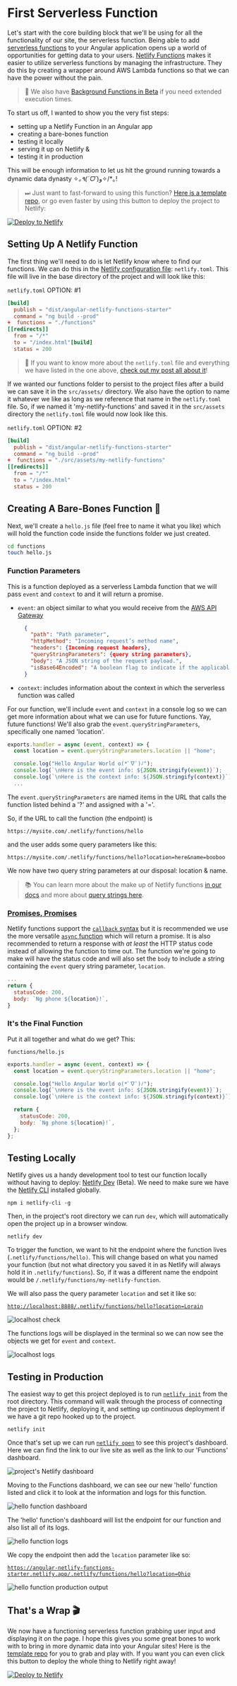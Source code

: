 # First Serverless Function

Let's start with the core building block that we'll be using for all the functionality of our site, the serverless function. Being able to add [serverless functions](https://www.netlify.com/blog/2018/08/06/five-key-benefits-of-going-serverless/#main?utm_source=blog&utm_medium=ng-func-starter-tzm&utm_campaign=devex) to your Angular application opens up a world of opportunities for getting data to your users. [Netlify Functions](https://www.netlify.com/products/functions/?utm_source=blog&utm_medium=ng-func-starter-tzm&utm_campaign=devex) makes it easier to utilize serverless functions by managing the infrastructure. They do this by creating a wrapper around AWS Lambda functions so that we can have the power without the pain.

> 🧠 We also have [Background Functions in Beta](https://docs.netlify.com/functions/background-functions/?utm_source=blog&utm_medium=ng-func-starter-tzm&utm_campaign=devex) if you need extended execution times.

To start us off, I wanted to show you the very fist steps:

- setting up a Netlify Function in an Angular app
- creating a bare-bones function
- testing it locally
- serving it up on Netlify &
- testing it in production

This will be enough information to let us hit the ground running towards a dynamic data dynasty ✧*｡٩(ˊᗜˋ*)و✧/\*｡!

> ⏭ Just want to fast-forward to using this function? [Here is a template repo](https://github.com/tzmanics/angular-netlify-functions_starter), or go even faster by using this button to deploy the project to Netlify:

[![Deploy to Netlify](https://www.netlify.com/img/deploy/button.svg)](https://app.netlify.com/start/deploy?repository=https://github.com/tzmanics/angular-netlify-functions_starter)

## Setting Up A Netlify Function

The first thing we'll need to do is let Netlify know where to find our functions. We can do this in the [Netlify configuration file](https://docs.netlify.com/configure-builds/file-based-configuration/?utm_source=blog&utm_medium=ng-func-starter-tzm&utm_campaign=devex): `netlify.toml`. This file will live in the base directory of the project and will look like this:

`netlify.toml` OPTION: #1

```toml
[build]
  publish = "dist/angular-netlify-functions-starter"
  command = "ng build --prod"
+  functions = "./functions"
[[redirects]]
  from = "/*"
  to = "/index.html"[build]
  status = 200
```

> 📓 If you want to know more about the `netlify.toml` file and everything we have listed in the one above, [check out my post all about it](https://www.netlify.com/blog/2019/09/23/first-steps-using-netlify-angular/?utm_source=blog&utm_medium=ng-func-starter-tzm&utm_campaign=devex)!

If we wanted our functions folder to persist to the project files after a build we can save it in the `src/assets/` directory. We also have the option to name it whatever we like as long as we reference that name in the `netlify.toml` file. So, if we named it 'my-netlify-functions' and saved it in the `src/assets` directory the `netlify.toml` file would now look like this.

`netlify.toml` OPTION: #2

```toml
[build]
  publish = "dist/angular-netlify-functions-starter"
  command = "ng build --prod"
+  functions = "./src/assets/my-netlify-functions"
[[redirects]]
  from = "/*"
  to = "/index.html"
  status = 200
```

## Creating A Bare-Bones Function 🦴

Next, we'll create a `hello.js` file (feel free to name it what you like) which will hold the function code inside the functions folder we just created.

```bash
cd functions
touch hello.js
```

### Function Parameters

This is a function deployed as a serverless Lambda function that we will pass `event` and `context` to and it will return a promise.

- `event`: an object similar to what you would receive from the [AWS API Gateway](https://docs.aws.amazon.com/apigateway/latest/developerguide/api-gateway-set-up-simple-proxy.html)

  ```json
    {
      "path": "Path parameter",
      "httpMethod": "Incoming request’s method name",
      "headers": {Incoming request headers},
      "queryStringParameters": {query string parameters},
      "body": "A JSON string of the request payload.",
      "isBase64Encoded": "A boolean flag to indicate if the applicable request payload is Base64-encode"
    }
  ```

- `context`: includes information about the context in which the serverless function was called

For our function, we'll include `event` and `context` in a console log so we can get more information about what we can use for future functions. Yay, future functions! We'll also grab the `event.queryStringParameters`, specifically one named 'location'.

```javascript
exports.handler = async (event, context) => {
  const location = event.queryStringParameters.location || "home";

  console.log("Hello Angular World o(*ﾟ∇ﾟ)ﾉ");
  console.log(`\nHere is the event info: ${JSON.stringify(event)}`);
  console.log(`\nHere is the context info: ${JSON.stringify(context)}`);
  ...
```

The `event.queryStringParameters` are named items in the URL that calls the function listed behind a '?' and assigned with a '='.

So, if the URL to call the function (the endpoint) is

`https://mysite.com/.netlify/functions/hello`

and the user adds some query parameters like this:

`https://mysite.com/.netlify/functions/hello?location=here&name=booboo`

We now have two query string parameters at our disposal: location & name.

> 📚 You can learn more about the make up of Netlify functions [in our docs](https://docs.netlify.com/functions/build-with-javascript/?utm_source=blog&utm_medium=ng-func-starter-tzm&utm_campaign=devex) and more about [query strings here](https://en.wikipedia.org/wiki/Query_string).

### [Promises, Promises](https://www.youtube.com/watch?v=H8Q83DPZy6E&ab_channel=exDrBob1)

Netlify functions support the [`callback` syntax](https://community.netlify.com/t/support-guide-how-do-i-write-a-javascript-lambda-function/24106) but it is recommended we use the more versatile [`async` function](https://2ality.com/2016/10/async-function-tips.html) which will return a promise. It is also recommended to return a response with _at least_ the HTTP status code instead of allowing the function to time out. The function we're going to make will have the status code and will also set the `body` to include a string containing the `event` query string parameter, `location`.

```javascript
...
return {
  statusCode: 200,
  body: `Ng phone ${location}!`,
}
```

### It's the Final Function

Put it all together and what do we get? This:

`functions/hello.js`

```javascript
exports.handler = async (event, context) => {
  const location = event.queryStringParameters.location || "home";

  console.log("Hello Angular World o(*ﾟ∇ﾟ)ﾉ");
  console.log(`\nHere is the event info: ${JSON.stringify(event)}`);
  console.log(`\nHere is the context info: ${JSON.stringify(context)}`);

  return {
    statusCode: 200,
    body: `Ng phone ${location}!`,
  };
};
```

## Testing Locally

Netlify gives us a handy development tool to test our function locally without having to deploy: [Netlify Dev](https://www.netlify.com/products/dev/?utm_source=blog&utm_medium=ng-func-starter-tzm&utm_campaign=devex) (Beta). We need to make sure we have the [Netlify CLI](https://docs.netlify.com/cli/get-started/?utm_source=blog&utm_medium=ng-func-starter-tzm&utm_campaign=devex) installed globally.

`npm i netlify-cli -g`

Then, in the project's root directory we can run `dev`, which will automatically open the project up in a browser window.

`netlify dev`

To trigger the function, we want to hit the endpoint where the function lives (`.netlify/functions/hello)`. This will change based on what you named your function (but not what directory you saved it in as Netlify will always hold it in `.netlify/functions`). So, if it was a different name the endpoint would be `/.netlify/functions/my-netlify-function`.

We will also pass the query parameter `location` and set it like so:

[`http://localhost:8888/.netlify/functions/hello?location=Lorain`](http://localhost:8888/.netlify/functions/hello?location=Lorain)

![localhost check](/img/blog/localhost-check.jpg "localhost check")

The functions logs will be displayed in the terminal so we can now see the objects we get for `event` and `context`.

![localhost logs](/img/blog/localhost-logs.jpg "localhost logs")

## Testing in Production

The easiest way to get this project deployed is to run [`netlify init`](https://cli.netlify.com/commands/init/?utm_source=blog&utm_medium=ng-func-starter-tzm&utm_campaign=devex) from the root directory. This command will walk through the process of connecting the project to Netlify, deploying it, and setting up continuous deployment if we have a git repo hooked up to the project.

`netlify init`

Once that's set up we can run [`netlify open`](https://cli.netlify.com/commands/open/?utm_source=blog&utm_medium=ng-func-starter-tzm&utm_campaign=devex) to see this project's dashboard. Here we can find the link to our live site as well as the link to our 'Functions' dashboard.

![project's Netlify dashboard](/img/blog/functions-dashboard.jpg "project's Netlify dashboard")

Moving to the Functions dashboard, we can see our new 'hello' function listed and click it to look at the information and logs for this function.

![hello function dashboard](/img/blog/hello-function-dashboard.jpg "hello function dashboard")

The 'hello' function's dashboard will list the endpoint for our function and also list all of its logs.

![hello function logs  ](/img/blog/hello-function-logs.jpg "hello function logs  ")

We copy the endpoint then add the `location` parameter like so:

[`https://angular-netlify-functions-starter.netlify.app/.netlify/functions/hello?location=Ohio`](https://angular-netlify-functions-starter.netlify.app/.netlify/functions/hello?location=Ohio)

![hello function production output](/img/blog/function-output.jpg "hello function production output")

## That's a Wrap 🎬

We now have a functioning serverless function grabbing user input and displaying it on the page. I hope this gives you some great bones to work with to bring in more dynamic data into your Angular sites! Here is the [template repo](https://github.com/tzmanics/angular-netlify-functions_starter) for you to grab and play with. If you want you can even click this button to deploy the whole thing to Netlify right away!

[![Deploy to Netlify](https://www.netlify.com/img/deploy/button.svg)](https://app.netlify.com/start/deploy?repository=https://github.com/tzmanics/angular-netlify-functions_starter)
